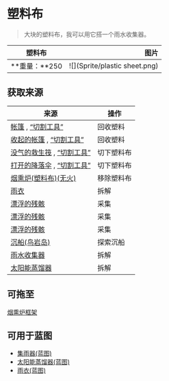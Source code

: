 # 塑料布  
> 大块的塑料布，我可以用它搭一个雨水收集器。  
  
  塑料布  |   图片   
 ----  |  ----:   
 **重量：**250  |  ![](Sprite/plastic sheet.png)   
  
## 获取来源  
来源  |  操作  
----  |  ----  
[帐篷](TentDeployed.md) , [“切割工具”](tag_Cutter.md)  |  回收塑料  
[收起的帐篷](TentPacked.md) , [“切割工具”](tag_Cutter.md)  |  回收塑料  
[没气的救生筏](LifeRaftDeflated.md) , [“切割工具”](tag_Cutter.md)  |  切下塑料布  
[打开的降落伞](ParachuteDeployed.md) , [“切割工具”](tag_Cutter.md)  |  切下塑料布  
[烟熏炉(塑料布)(无火)](SmokerNoFirePlastic.md)  |  移除塑料布  
[雨衣](Raincoat.md)  |  拆解  
[漂浮的残骸](FloatingDebris.md)  |  采集  
[漂浮的残骸](FloatingDebris.md)  |  采集  
[漂浮的残骸](FloatingDebris.md)  |  采集  
[沉船(鸟岩岛)](Shipwreck.md)  |  探索沉船  
[雨水收集器](RainCatcher.md)  |  拆解  
[太阳能蒸馏器](SolarStill.md)  |  拆解  
## 可拖至  
[烟熏炉框架](SmokerFrame.md)  
## 可用于蓝图  
- [集雨器(蓝图)](Bp_Raincatcher.md)  
- [太阳能蒸馏器(蓝图)](Bp_SolarStill.md)  
- [雨衣(蓝图)](Bp_Raincoat.md)  
  
  
